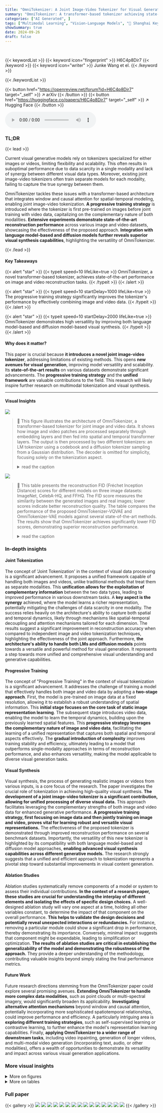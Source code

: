 ```yaml
---
title: "OmniTokenizer: A Joint Image-Video Tokenizer for Visual Generation"
summary: "OmniTokenizer: A transformer-based tokenizer achieving state-of-the-art image and video reconstruction by leveraging a novel spatial-temporal decoupled architecture and progressive training strategy."
categories: ["AI Generated", ]
tags: ["Multimodal Learning", "Vision-Language Models", "🏢 Shanghai Key Lab of Intell. Info. Processing, School of CS, Fudan University",]
showSummary: true
date: 2024-09-26
draft: false
---
```


<br>

{{< keywordList >}}
{{< keyword icon="fingerprint" >}} H6C4p8Dir7 {{< /keyword >}}
{{< keyword icon="writer" >}} Junke Wang et el. {{< /keyword >}}
 
{{< /keywordList >}}

{{< button href="https://openreview.net/forum?id=H6C4p8Dir7" target="_self" >}}
↗ arXiv
{{< /button >}}
{{< button href="https://huggingface.co/papers/H6C4p8Dir7" target="_self" >}}
↗ Hugging Face
{{< /button >}}



<audio controls>
    <source src="https://ai-paper-reviewer.com/H6C4p8Dir7/podcast.wav" type="audio/wav">
    Your browser does not support the audio element.
</audio>


### TL;DR


{{< lead >}}

Current visual generative models rely on tokenizers specialized for either images or videos, limiting flexibility and scalability.  This often results in suboptimal performance due to data scarcity in a single modality and lack of synergy between different visual data types.  Moreover, existing joint image-video tokenizers often train separate models for each modality, failing to capture the true synergy between them. 

OmniTokenizer tackles these issues with a transformer-based architecture that integrates window and causal attention for spatial-temporal modeling, enabling joint image-video tokenization.  **A progressive training strategy** is introduced where the tokenizer is first pre-trained on images before joint training with video data, capitalizing on the complementary nature of both modalities.  **Extensive experiments demonstrate state-of-the-art reconstruction performance** across various image and video datasets, showcasing the effectiveness of the proposed approach.  **Integration with language model-based and diffusion models further reveals superior visual synthesis capabilities**, highlighting the versatility of OmniTokenizer.

{{< /lead >}}


#### Key Takeaways

{{< alert "star" >}}
{{< typeit speed=10 lifeLike=true >}} OmniTokenizer, a novel transformer-based tokenizer, achieves state-of-the-art performance on image and video reconstruction tasks. {{< /typeit >}}
{{< /alert >}}

{{< alert "star" >}}
{{< typeit speed=10 startDelay=1000 lifeLike=true >}} The progressive training strategy significantly improves the tokenizer's performance by effectively combining image and video data. {{< /typeit >}}
{{< /alert >}}

{{< alert "star" >}}
{{< typeit speed=10 startDelay=2000 lifeLike=true >}} OmniTokenizer demonstrates high versatility by improving both language model-based and diffusion model-based visual synthesis. {{< /typeit >}}
{{< /alert >}}

#### Why does it matter?
This paper is crucial because **it introduces a novel joint image-video tokenizer**, addressing limitations of existing methods. This opens **new avenues for visual generation**, improving model versatility and scalability. Its **state-of-the-art results** on various datasets demonstrate significant advancements.  The **progressive training strategy** and the **unified framework** are valuable contributions to the field.  This research will likely inspire further research on multimodal tokenization and visual synthesis.

------
#### Visual Insights



![](https://ai-paper-reviewer.com/H6C4p8Dir7/figures_2_1.jpg)

> 🔼 This figure illustrates the architecture of OmniTokenizer, a transformer-based tokenizer for joint image and video data.  It shows how image and video patches are processed separately through embedding layers and then fed into spatial and temporal transformer layers.  The output is then processed by two different tokenizers: an LM tokenizer using a codebook and a diffusion tokenizer sampling from a Gaussian distribution. The decoder is omitted for simplicity, focusing solely on the tokenization aspect.
> <details>
> <summary>read the caption</summary>
> Figure 1: Architecture of OmniTokenizer, which consists of patch embedding layers, and separate spatial-temporal attention blocks. To obtain the latent representations, OmniTokenizer-VQVAE looks up a codebook to quantize the encoder embeddings, while OmniTokenizer-VAE samples from a Gaussian distribution. We omit the decoder and only show the tokenization process.
> </details>





![](https://ai-paper-reviewer.com/H6C4p8Dir7/tables_4_1.jpg)

> 🔼 This table presents the reconstruction FID (Fréchet Inception Distance) scores for different models on three image datasets: ImageNet, CelebA-HQ, and FFHQ.  The FID score measures the similarity between the generated images and real images; lower scores indicate better reconstruction quality. The table compares the performance of the proposed OmniTokenizer-VQVAE and OmniTokenizer-VAE models against several state-of-the-art methods.  The results show that OmniTokenizer achieves significantly lower FID scores, demonstrating superior reconstruction performance.
> <details>
> <summary>read the caption</summary>
> Table 1: Reconstruction FID on ImageNet validation split, CelebA-HQ, and FFHQ. * denotes models trained with Gumbel-Softmax reparameterization [39]. For our method, the results that are jointly trained with UCF-101 are reported.
> </details>





### In-depth insights


#### Joint Tokenization
The concept of 'Joint Tokenization' in the context of visual data processing is a significant advancement.  It proposes a unified framework capable of handling both images and videos, unlike traditional methods that treat them as separate modalities. This **unification allows for the exploitation of complementary information** between the two data types, leading to improved performance in various downstream tasks.  A **key aspect is the synergy** achieved, where the model learns a richer representation, potentially mitigating the challenges of data scarcity in one modality. The success relies heavily on the architecture's ability to capture both spatial and temporal dynamics, likely through mechanisms like spatial-temporal decoupling and attention mechanisms tailored for each dimension.  The results suggest a significant improvement in reconstruction accuracy when compared to independent image and video tokenization techniques, highlighting the effectiveness of the joint approach.  Furthermore, **the architecture's ability to handle both LMs and diffusion models** points towards a versatile and powerful method for visual generation.  It represents a step towards more unified and comprehensive visual understanding and generative capabilities.

#### Progressive Training
The concept of "Progressive Training" in the context of visual tokenization is a significant advancement.  It addresses the challenge of training a model that effectively handles both image and video data by adopting a **two-stage approach**. First, the model is pre-trained on image data at a fixed resolution, allowing it to establish a robust understanding of spatial information.  This **initial stage focuses on the core task of static image representation learning**.  The subsequent stage introduces video data, enabling the model to learn the temporal dynamics, building upon the previously learned spatial features.  This **progressive strategy leverages the complementary nature of image and video data**, facilitating the learning of a unified representation that captures both spatial and temporal aspects effectively.  The **gradual introduction of complexity** improves training stability and efficiency, ultimately leading to a model that outperforms single-modality approaches in terms of reconstruction performance, and also enhances versatility, making the model applicable to diverse visual generation tasks.

#### Visual Synthesis
Visual synthesis, the process of generating realistic images or videos from various inputs, is a core focus of the research.  The paper investigates the crucial role of tokenization in achieving high-quality visual synthesis.  **The development of a joint image-video tokenizer is a significant contribution, allowing for unified processing of diverse visual data.** This approach facilitates leveraging the complementary strengths of both image and video data for enhanced generative performance.  **A progressive training strategy, first focusing on image data and then jointly training on image and video, proves vital for learning robust and versatile visual representations.**  The effectiveness of the proposed tokenizer is demonstrated through improved reconstruction performance on several benchmark datasets.  Importantly, the versatility of this new tokenizer is highlighted by its compatibility with both language model-based and diffusion model approaches, **enabling advanced visual synthesis capabilities across different generative models.** The research strongly suggests that a unified and efficient approach to tokenization represents a pivotal step toward substantial improvements in visual content generation.

#### Ablation Studies
Ablation studies systematically remove components of a model or system to assess their individual contributions.  **In the context of a research paper, these studies are crucial for understanding the interplay of different elements and isolating the effects of specific design choices.**  A well-designed ablation study will vary one aspect at a time, holding all other variables constant, to determine the impact of that component on the overall performance.  **This helps to validate the design decisions and potentially reveal unexpected interactions or redundancies.**  For instance, removing a particular module could show a significant drop in performance, thereby demonstrating its importance. Conversely, minimal impact suggests that component might be expendable, leading to simplification or optimization. **The results of ablation studies are critical in establishing the generalizability of the model and demonstrating the robustness of the approach.**  They provide a deeper understanding of the methodology, contributing valuable insights beyond simply stating the final performance metrics.

#### Future Work
Future research directions stemming from the OmniTokenizer paper could explore several promising avenues.  **Extending OmniTokenizer to handle more complex data modalities**, such as point clouds or multi-spectral imagery, would significantly broaden its applicability.  **Investigating alternative attention mechanisms** beyond window and causal attention, potentially incorporating more sophisticated spatiotemporal relationships, could improve performance and efficiency.  A particularly intriguing area is **exploring different training strategies**, such as self-supervised learning or contrastive learning, to further enhance the model's representation learning capabilities.  Finally, **applying OmniTokenizer to a wider range of downstream tasks**, including video inpainting, generation of longer videos, and multi-modal video generation (incorporating text, audio, or other modalities), offers a wealth of opportunities to demonstrate its versatility and impact across various visual generation applications.


### More visual insights

<details>
<summary>More on figures
</summary>


![](https://ai-paper-reviewer.com/H6C4p8Dir7/figures_3_1.jpg)

> 🔼 The figure illustrates the progressive training strategy used in OmniTokenizer.  It shows that the model is first trained on image data alone (using existing image tokenizers like VQGAN or VIT-VQGAN as a starting point) to develop its spatial understanding.  Then, it is jointly trained on both image and video data (potentially using methods like TATS or MAGVITv2 as video training initializations) to learn temporal dynamics. The result is a unified model (OmniTokenizer) capable of processing both image and video data using the same architecture and weights, demonstrating the synergy between the two modalities.
> <details>
> <summary>read the caption</summary>
> Figure 2: Illustration of the proposed progressive training paradigm. With this, OmniTokenizer could tokenize both image and video inputs with the same architecture and weight.
> </details>



![](https://ai-paper-reviewer.com/H6C4p8Dir7/figures_7_1.jpg)

> 🔼 This figure compares the image and video reconstruction capabilities of three different methods: VQGAN, TATS, and the proposed OmniTokenizer method.  The top row shows ground truth (GT) images and videos. The second row shows the results from VQGAN, the third row shows the results from TATS, and the bottom row shows the results from OmniTokenizer.  The red boxes highlight specific regions of the images and videos to better illustrate the differences in reconstruction quality between the methods.  The figure visually demonstrates the superior reconstruction performance achieved by the OmniTokenizer method compared to the existing state-of-the-art techniques.
> <details>
> <summary>read the caption</summary>
> Figure 3: Image and video reconstruction results of VQGAN [12], TATS [13], and our method.
> </details>



![](https://ai-paper-reviewer.com/H6C4p8Dir7/figures_8_1.jpg)

> 🔼 This figure presents a comparison of image and video reconstruction results between three different methods: VQGAN, TATS, and the proposed OmniTokenizer method.  The images showcase the superior performance of OmniTokenizer, particularly in reconstructing images with intricate details, such as faces and text. This demonstrates the effectiveness of the OmniTokenizer method in capturing complex visual information.
> <details>
> <summary>read the caption</summary>
> Figure 3: Image and video reconstruction results of VQGAN [12], TATS [13], and our method.
> </details>



![](https://ai-paper-reviewer.com/H6C4p8Dir7/figures_8_2.jpg)

> 🔼 This figure presents the architecture of OmniTokenizer, a transformer-based tokenizer for joint image and video processing.  It shows two branches: one for OmniTokenizer-VQVAE (using a codebook for quantization) and one for OmniTokenizer-VAE (sampling from a Gaussian distribution). Both branches utilize patch embedding layers followed by spatial and temporal transformer layers to process image and video data, respectively. The decoder is omitted for simplicity, focusing only on the tokenization aspect.
> <details>
> <summary>read the caption</summary>
> Figure 1: Architecture of OmniTokenizer, which consists of patch embedding layers, and separate spatial-temporal attention blocks. To obtain the latent representations, OmniTokenizer-VQVAE looks up a codebook to quantize the encoder embeddings, while OmniTokenizer-VAE samples from a Gaussian distribution. We omit the decoder and only show the tokenization process.
> </details>



![](https://ai-paper-reviewer.com/H6C4p8Dir7/figures_8_3.jpg)

> 🔼 This figure visualizes the frame prediction capabilities of OmniTokenizer.  The model is given a short sequence of frames (marked in red), and it predicts the subsequent frames.  This demonstrates the model's ability to extrapolate motion and temporal coherence, hinting at its potential for generating longer video sequences.
> <details>
> <summary>read the caption</summary>
> Figure 8: Visualization of the frame prediction results by OmniTokenizer. The frames marked in red are given during inference, while the following frames are generated.
> </details>



![](https://ai-paper-reviewer.com/H6C4p8Dir7/figures_9_1.jpg)

> 🔼 This figure shows several video sequences generated by diffusion models using OmniTokenizer-VAE for unconditional generation on the UCF-101 dataset.  Each row represents a different generated video, demonstrating the model's ability to produce various actions without specific prompts. The videos display a range of actions, showcasing the diversity achieved by the model.
> <details>
> <summary>read the caption</summary>
> Figure 7: Unconditional UCF-101 generation using diffusion models (and OmniTokenizer-VAE).
> </details>



</details>




<details>
<summary>More on tables
</summary>


![](https://ai-paper-reviewer.com/H6C4p8Dir7/tables_5_1.jpg)
> 🔼 This table compares different autoregressive (AR) and non-autoregressive (NAR) language models for class-conditional image generation on the ImageNet dataset (256x256 resolution).  The metrics used are Fréchet Inception Distance (FID) and Inception Score (IS), lower FID and higher IS indicating better performance. The table shows the number of parameters for each model.
> <details>
> <summary>read the caption</summary>
> Table 3: Comparions of class-conditional results on ImageNet 256×256 using language models. “↓” (“↑”) indicates lower (higher) is better. Metrics include Fréchet inception distance (FID) and inception score (IS). NAR and AR: non-autoregressive and autoregressive. *: taken from MaskGIT [7].
> </details>

![](https://ai-paper-reviewer.com/H6C4p8Dir7/tables_6_1.jpg)
> 🔼 This table compares the performance of various GAN and diffusion models on the ImageNet dataset for class-conditional image generation.  The metrics used are FID (Fréchet Inception Distance), IS (Inception Score), Precision, and Recall. Lower FID indicates better image quality.  Higher IS, Precision, and Recall are desirable.
> <details>
> <summary>read the caption</summary>
> Table 5: Class-conditional results on ImageNet 256x256 using GAN and diffusion models.
> </details>

![](https://ai-paper-reviewer.com/H6C4p8Dir7/tables_6_2.jpg)
> 🔼 This table compares the unconditional video generation results on the UCF-101 dataset using various GAN and diffusion models.  The metrics used for comparison are Fréchet Video Distance (FVD), a lower score indicating better performance. The table also shows the latent compression of each method.  The 'Ours-Latte' row presents the results obtained when using the OmniTokenizer with the Latte model. 
> <details>
> <summary>read the caption</summary>
> Table 6: Comparisons of unconditional results on UCF-101 256x256 using GAN and diffusion models.
> </details>

![](https://ai-paper-reviewer.com/H6C4p8Dir7/tables_7_1.jpg)
> 🔼 This table presents a comparison of reconstruction FID (Fréchet Inception Distance) scores on the ImageNet dataset and reconstruction FVD (Fréchet Video Distance) scores on various video datasets.  The table compares different training strategies for the OmniTokenizer model: training only on images with fixed or multiple resolutions, training only on videos with fixed or multiple resolutions, and joint training on images and videos with multiple resolutions. The results show the impact of different training strategies on the model's performance for both image and video reconstruction tasks.
> <details>
> <summary>read the caption</summary>
> Table 7: Comparison of rFID on ImageNet and rFVD on various video datasets.
> </details>

</details>




### Full paper

{{< gallery >}}
<img src="https://ai-paper-reviewer.com/H6C4p8Dir7/1.png" class="grid-w50 md:grid-w33 xl:grid-w25" />
<img src="https://ai-paper-reviewer.com/H6C4p8Dir7/2.png" class="grid-w50 md:grid-w33 xl:grid-w25" />
<img src="https://ai-paper-reviewer.com/H6C4p8Dir7/3.png" class="grid-w50 md:grid-w33 xl:grid-w25" />
<img src="https://ai-paper-reviewer.com/H6C4p8Dir7/4.png" class="grid-w50 md:grid-w33 xl:grid-w25" />
<img src="https://ai-paper-reviewer.com/H6C4p8Dir7/5.png" class="grid-w50 md:grid-w33 xl:grid-w25" />
<img src="https://ai-paper-reviewer.com/H6C4p8Dir7/6.png" class="grid-w50 md:grid-w33 xl:grid-w25" />
<img src="https://ai-paper-reviewer.com/H6C4p8Dir7/7.png" class="grid-w50 md:grid-w33 xl:grid-w25" />
<img src="https://ai-paper-reviewer.com/H6C4p8Dir7/8.png" class="grid-w50 md:grid-w33 xl:grid-w25" />
<img src="https://ai-paper-reviewer.com/H6C4p8Dir7/9.png" class="grid-w50 md:grid-w33 xl:grid-w25" />
<img src="https://ai-paper-reviewer.com/H6C4p8Dir7/10.png" class="grid-w50 md:grid-w33 xl:grid-w25" />
<img src="https://ai-paper-reviewer.com/H6C4p8Dir7/11.png" class="grid-w50 md:grid-w33 xl:grid-w25" />
<img src="https://ai-paper-reviewer.com/H6C4p8Dir7/12.png" class="grid-w50 md:grid-w33 xl:grid-w25" />
<img src="https://ai-paper-reviewer.com/H6C4p8Dir7/13.png" class="grid-w50 md:grid-w33 xl:grid-w25" />
<img src="https://ai-paper-reviewer.com/H6C4p8Dir7/14.png" class="grid-w50 md:grid-w33 xl:grid-w25" />
<img src="https://ai-paper-reviewer.com/H6C4p8Dir7/15.png" class="grid-w50 md:grid-w33 xl:grid-w25" />
{{< /gallery >}}